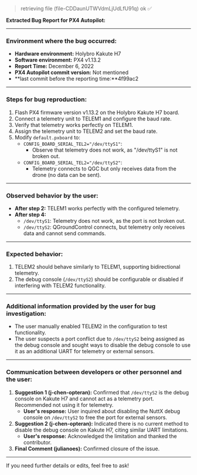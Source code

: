 > retrieving file (file-CDDaunUTWVdmLjUdLfU91q) ok ✅

**Extracted Bug Report for PX4 Autopilot:**

---

### **Environment where the bug occurred:**
- **Hardware environment:** Holybro Kakute H7
- **Software environment:** PX4 v1.13.2
- **Report Time:** December 6, 2022
- **PX4 Autopilot commit version:** Not mentioned
- **last commit before the reporting time:**4f99ac2

---

### **Steps for bug reproduction:**
1. Flash PX4 firmware version v1.13.2 on the Holybro Kakute H7 board.
2. Connect a telemetry unit to TELEM1 and configure the baud rate.
3. Verify that telemetry works perfectly on TELEM1.
4. Assign the telemetry unit to TELEM2 and set the baud rate.
5. Modify `default.pxboard` to:
   - `CONFIG_BOARD_SERIAL_TEL2="/dev/ttyS1"`:
     - Observe that telemetry does not work, as "/dev/ttyS1" is not broken out.
   - `CONFIG_BOARD_SERIAL_TEL2="/dev/ttyS2"`:
     - Telemetry connects to QGC but only receives data from the drone (no data can be sent).

---

### **Observed behavior by the user:**
- **After step 2:** TELEM1 works perfectly with the configured telemetry.
- **After step 4:** 
  - `/dev/ttyS1`: Telemetry does not work, as the port is not broken out.
  - `/dev/ttyS2`: QGroundControl connects, but telemetry only receives data and cannot send commands.

---

### **Expected behavior:**
1. TELEM2 should behave similarly to TELEM1, supporting bidirectional telemetry.
2. The debug console (`/dev/ttyS2`) should be configurable or disabled if interfering with TELEM2 functionality.

---

### **Additional information provided by the user for bug investigation:**
- The user manually enabled TELEM2 in the configuration to test functionality.
- The user suspects a port conflict due to `/dev/ttyS2` being assigned as the debug console and sought ways to disable the debug console to use it as an additional UART for telemetry or external sensors.

---

### **Communication between developers or other personnel and the user:**
1. **Suggestion 1 (j-chen-opteran):** Confirmed that `/dev/ttyS2` is the debug console on Kakute H7 and cannot act as a telemetry port. Recommended not using it for telemetry.
   - **User's response:** User inquired about disabling the NuttX debug console on `/dev/ttyS2` to free the port for external sensors.
2. **Suggestion 2 (j-chen-opteran):** Indicated there is no current method to disable the debug console on Kakute H7, citing similar UART limitations.
   - **User's response:** Acknowledged the limitation and thanked the contributor.
3. **Final Comment (julianoes):** Confirmed closure of the issue.

---

If you need further details or edits, feel free to ask!
